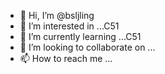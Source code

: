 - 👋 Hi, I’m @bsljling
- 👀 I’m interested in ...C51
- 🌱 I’m currently learning ...C51
- 💞️ I’m looking to collaborate on ...
- 📫 How to reach me ...

<!---
bsljling/bsljling is a ✨ special ✨ repository because its `README.md` (this file) appears on your GitHub profile.
You can click the Preview link to take a look at your changes.
--->

